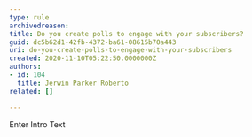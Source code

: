 ```yaml
---
type: rule
archivedreason: 
title: Do you create polls to engage with your subscribers?
guid: dc5b62d1-42fb-4372-ba61-08615b70a443
uri: do-you-create-polls-to-engage-with-your-subscribers
created: 2020-11-10T05:22:50.0000000Z
authors:
- id: 104
  title: Jerwin Parker Roberto
related: []

---
```



Enter Intro Text
<br><excerpt class='endintro'></excerpt><br>




